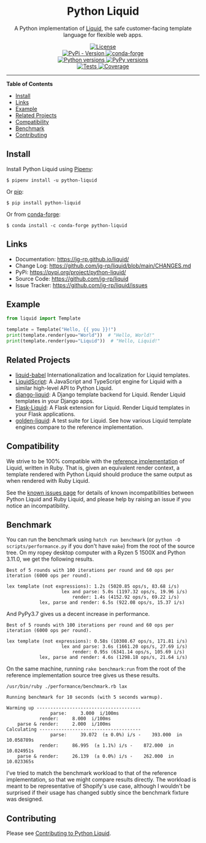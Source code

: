 <h1 align="center">Python Liquid</h1>

<p align="center">
A Python implementation of <a href="https://shopify.github.io/liquid/">Liquid</a>, the safe customer-facing template language for flexible web apps.
</p>

<p align="center">
  <a href="https://github.com/jg-rp/liquid/blob/main/LICENSE">
    <img src="https://img.shields.io/pypi/l/python-liquid.svg?style=flat-square" alt="License">
  </a>
  <br>
  <a href="https://pypi.org/project/python-liquid/">
    <img src="https://img.shields.io/pypi/v/python-liquid.svg?style=flat-square" alt="PyPi - Version">
  </a>
  <a href="https://anaconda.org/conda-forge/python-liquid">
    <img src="https://img.shields.io/conda/vn/conda-forge/python-liquid?style=flat-square" alt="conda-forge">
  </a>
  <br>
  <a href="https://pypi.org/project/python-liquid/">
    <img src="https://img.shields.io/pypi/pyversions/python-liquid.svg?style=flat-square" alt="Python versions">
  </a>
  <a href="https://github.com/jg-rp/liquid/actions/workflows/coverage.yaml">
    <img src="https://img.shields.io/badge/pypy-3.7%20%7C%203.8%20%7C%203.9-blue?style=flat-square" alt="PyPy versions">
  </a>
  <br>
  <a href="https://github.com/jg-rp/liquid/actions/workflows/tests.yaml">
    <img src="https://img.shields.io/github/actions/workflow/status/jg-rp/liquid/tests.yaml?branch=main&label=tests&style=flat-square" alt="Tests">
  </a>
  <a href="https://github.com/jg-rp/liquid/actions/workflows/coverage.yaml">
    <img src="https://img.shields.io/github/actions/workflow/status/jg-rp/liquid/coverage.yaml?branch=main&label=coverage&style=flat-square" alt="Coverage">
  </a>
</p>

---

**Table of Contents**

- [Install](#install)
- [Links](#links)
- [Example](#example)
- [Related Projects](#related-projects)
- [Compatibility](#compatibility)
- [Benchmark](#benchmark)
- [Contributing](#contributing)

## Install

Install Python Liquid using [Pipenv](https://pipenv.pypa.io/en/latest/):

```shell
$ pipenv install -u python-liquid
```

Or [pip](https://pip.pypa.io/en/stable/getting-started/):

```shell
$ pip install python-liquid
```

Or from [conda-forge](https://anaconda.org/conda-forge/python-liquid):

```shell
$ conda install -c conda-forge python-liquid
```

## Links

- Documentation: https://jg-rp.github.io/liquid/
- Change Log: https://github.com/jg-rp/liquid/blob/main/CHANGES.md
- PyPi: https://pypi.org/project/python-liquid/
- Source Code: https://github.com/jg-rp/liquid
- Issue Tracker: https://github.com/jg-rp/liquid/issues

## Example

```python
from liquid import Template

template = Template("Hello, {{ you }}!")
print(template.render(you="World"))  # "Hello, World!"
print(template.render(you="Liquid"))  # "Hello, Liquid!"
```

## Related Projects

- [liquid-babel](https://github.com/jg-rp/liquid-babel) Internationalization and localization for Liquid templates.
- [LiquidScript](https://github.com/jg-rp/liquidscript): A JavaScript and TypeScript engine for Liquid with a similar high-level API to Python Liquid.
- [django-liquid](https://github.com/jg-rp/django-liquid): A Django template backend for Liquid. Render Liquid templates in your Django apps.
- [Flask-Liquid](https://github.com/jg-rp/Flask-Liquid): A Flask extension for Liquid. Render Liquid templates in your Flask applications.
- [golden-liquid](https://github.com/jg-rp/golden-liquid): A test suite for Liquid. See how various Liquid template engines compare to the reference implementation.

## Compatibility

We strive to be 100% compatible with the [reference implementation](https://shopify.github.io/liquid/) of Liquid, written in Ruby. That is, given an equivalent render context, a template rendered with Python Liquid should produce the same output as when rendered with Ruby Liquid.

See the [known issues page](https://jg-rp.github.io/liquid/known_issues) for details of known incompatibilities between Python Liquid and Ruby Liquid, and please help by raising an issue if you notice an incompatibility.

## Benchmark

You can run the benchmark using `hatch run benchmark` (or `python -O scripts/performance.py` if you don't have `make`) from the root of the source tree. On my ropey desktop computer with a Ryzen 5 1500X and Python 3.11.0, we get the following results.

```text
Best of 5 rounds with 100 iterations per round and 60 ops per iteration (6000 ops per round).

lex template (not expressions): 1.2s (5020.85 ops/s, 83.68 i/s)
                    lex and parse: 5.0s (1197.32 ops/s, 19.96 i/s)
                        render: 1.4s (4152.92 ops/s, 69.22 i/s)
            lex, parse and render: 6.5s (922.08 ops/s, 15.37 i/s)
```

And PyPy3.7 gives us a decent increase in performance.

```text
Best of 5 rounds with 100 iterations per round and 60 ops per iteration (6000 ops per round).

lex template (not expressions): 0.58s (10308.67 ops/s, 171.81 i/s)
                    lex and parse: 3.6s (1661.20 ops/s, 27.69 i/s)
                        render: 0.95s (6341.14 ops/s, 105.69 i/s)
            lex, parse and render: 4.6s (1298.18 ops/s, 21.64 i/s)
```

On the same machine, running `rake benchmark:run` from the root of the reference implementation source tree gives us these results.

```text
/usr/bin/ruby ./performance/benchmark.rb lax

Running benchmark for 10 seconds (with 5 seconds warmup).

Warming up --------------------------------------
                parse:     3.000  i/100ms
            render:     8.000  i/100ms
    parse & render:     2.000  i/100ms
Calculating -------------------------------------
                parse:     39.072  (± 0.0%) i/s -    393.000  in  10.058789s
            render:     86.995  (± 1.1%) i/s -    872.000  in  10.024951s
    parse & render:     26.139  (± 0.0%) i/s -    262.000  in  10.023365s
```

I've tried to match the benchmark workload to that of the reference implementation, so that we might compare results directly. The workload is meant to be representative of Shopify's use case, although I wouldn't be surprised if their usage has changed subtly since the benchmark fixture was designed.

## Contributing

Please see [Contributing to Python Liquid](https://github.com/jg-rp/liquid/blob/main/contributing.md).
